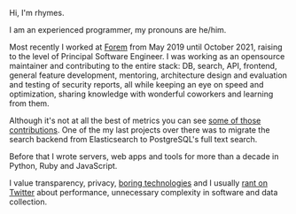 Hi, I'm rhymes.

I am an experienced programmer, my pronouns are he/him.

Most recently I worked at [Forem](https://www.forem.com/) from May 2019 until October 2021, raising to the level of Principal Software Engineer. I was working as an opensource maintainer and contributing to the entire stack: DB, search, API, frontend, general feature development, mentoring, architecture design and evaluation and testing of security reports, all while keeping an eye on speed and optimization, sharing knowledge with wonderful coworkers and learning from them.

Although it's not at all the best of metrics you can see [some of those contributions](https://github.com/forem/forem/pulls?q=is%3Apr+author%3Arhymes). One of the my last projects over there was to migrate the search backend from Elasticsearch to PostgreSQL's full text search.

Before that I wrote servers, web apps and tools for more than a decade in Python, Ruby and JavaScript.

I value transparency, privacy, [boring technologies](https://mcfunley.com/choose-boring-technology) and I usually [rant on Twitter](https://twitter.com/rhymes_) about performance, unnecessary complexity in software and data collection.
